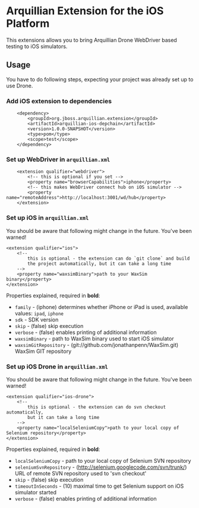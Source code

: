 # Arquillian Extension for the iOS Platform

This extensions allows you to bring Arquillian Drone WebDriver based testing to iOS simulators.

## Usage


You have to do following steps, expecting your project was already set up to use Drone.

### Add iOS extension to dependencies

        <dependency>
            <groupId>org.jboss.arquillian.extension</groupId>
            <artifactId>arquillian-ios-depchain</artifactId>
            <version>1.0.0-SNAPSHOT</version>
            <type>pom</type>
            <scope>test</scope>
        </dependency>

### Set up WebDriver in `arquillian.xml`

        <extension qualifier="webdriver">
            <!-- this is optional if you set -->
            <property name="browserCapabilities">iphone</property>
            <!-- this makes WebDriver connect hub on iOS simulator -->
            <property name="remoteAddress">http://localhost:3001/wd/hub</property>
        </extension>

### Set up iOS in `arquillian.xml`

You should be aware that following might change in the future. You've been warned!

    <extension qualifier="ios">
        <!--
            this is optional - the extension can do `git clone` and build
            the project automatically, but it can take a long time
        -->
        <property name="waxsimBinary">path to your WaxSim binary</property>
    </extension>

Properties explained, required in **bold**:

* `family` - (iphone) determines whether iPhone or iPad is used, available values: `ipad`, `iphone`
* `sdk` - SDK version
* `skip` - (false) skip execution
* `verbose` - (false) enables printing of additional information
* `waxsimBinary` - path to WaxSim binary used to start iOS simulator
* `waxsimGitRepository` - (git://github.com/jonathanpenn/WaxSim.git) WaxSim GIT repository

### Set up iOS Drone in `arquillian.xml`

You should be aware that following might change in the future. You've been warned!

    <extension qualifier="ios-drone">
        <!--
            this is optional - the extension can do svn checkout automatically,
            but it can take a long time
        -->
        <property name="localSeleniumCopy">path to your local copy of Selenium repository</property>
    </extension>

Properties explained, required in **bold**:

* `localSeleniumCopy` - path to your local copy of Selenium SVN repository
* `seleniumSvnRepository` - (http://selenium.googlecode.com/svn/trunk/) URL of remote SVN repository used to 'svn checkout'
* `skip` - (false) skip execution
* `timeoutInSeconds` - (10) maximal time to get Selenium support on iOS simulator started
* `verbose` - (false) enables printing of additional information